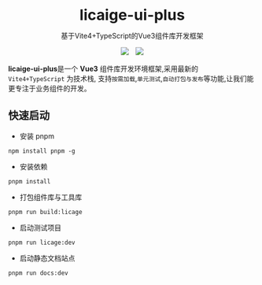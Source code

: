 <br />
<br />
<div style="text-align:center">
<b style="font-size:30px">licaige-ui-plus</b>
<p>基于Vite4+TypeScript的Vue3组件库开发框架</p>
<img style="display:inline" src="https://img.shields.io/npm/v/kitty-ui" />

<img style="display:inline;margin-left:10px" src="https://img.shields.io/npm/dt/kitty-ui" />
</div>

**licaige-ui-plus**是一个 **Vue3** 组件库开发环境框架,采用最新的 `Vite4+TypeScript` 为技术栈,
支持`按需加载`,`单元测试`,`自动打包与发布`等功能,让我们能更专注于业务组件的开发。

## 快速启动

- 安装 pnpm

```
npm install pnpm -g
```

- 安装依赖

```
pnpm install
```

- 打包组件库与工具库

```
pnpm run build:licage
```

- 启动测试项目

```
pnpm run licage:dev
```

- 启动静态文档站点

```
pnpm run docs:dev
```
